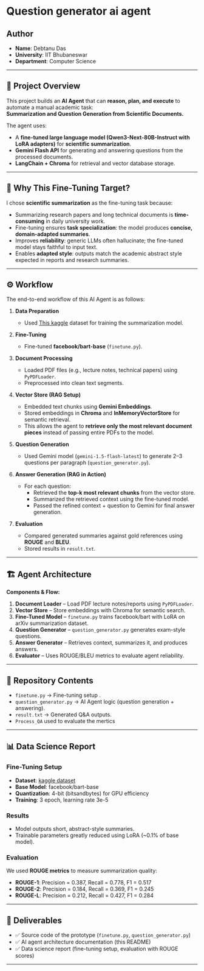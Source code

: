 # Question generator ai agent

## Author
- **Name**: Debtanu Das   
- **University**: IIT Bhubaneswar
- **Department**: Computer Science

---

## 📌 Project Overview
This project builds an **AI Agent** that can **reason, plan, and execute** to automate a manual academic task:  
**Summarization and Question Generation from Scientific Documents.**

The agent uses:
- A **fine-tuned large language model (Qwen3-Next-80B-Instruct with LoRA adapters)** for **scientific summarization**.  
- **Gemini Flash API** for generating and answering questions from the processed documents.  
- **LangChain + Chroma** for retrieval and vector database storage.  

---

## 🎯 Why This Fine-Tuning Target?
I chose **scientific summarization** as the fine-tuning task because:
- Summarizing research papers and long technical documents is **time-consuming** in daily university work.  
- Fine-tuning ensures **task specialization**: the model produces **concise, domain-adapted summaries**.  
- Improves **reliability**: generic LLMs often hallucinate; the fine-tuned model stays faithful to input text.  
- Enables **adapted style**: outputs match the academic abstract style expected in reports and research summaries.  

---

## ⚙️ Workflow

The end-to-end workflow of this AI Agent is as follows:

1. **Data Preparation**
   - Used [This kaggle](https://www.kaggle.com/datasets/gowrishankarp/newspaper-text-summarization-cnn-dailymail) dataset  for training the summarization model.  

2. **Fine-Tuning**
   - Fine-tuned **facebook/bart-base**  (`finetune.py`).  

3. **Document Processing**
   - Loaded PDF files (e.g., lecture notes, technical papers) using `PyPDFLoader`.  
   - Preprocessed into clean text segments.  

4. **Vector Store (RAG Setup)**
   - Embedded text chunks using **Gemini Embeddings**.  
   - Stored embeddings in **Chroma** and **InMemoryVectorStore** for semantic retrieval.  
   - This allows the agent to **retrieve only the most relevant document pieces** instead of passing entire PDFs to the model.  

5. **Question Generation**
   - Used Gemini model (`gemini-1.5-flash-latest`) to generate 2–3 questions per paragraph (`question_generator.py`).  

6. **Answer Generation (RAG in Action)**
   - For each question:
     - Retrieved the **top-k most relevant chunks** from the vector store.  
     - Summarized the retrieved context using the fine-tuned model.  
     - Passed the refined context + question to Gemini for final answer generation.  

7. **Evaluation**
   - Compared generated summaries against gold references using **ROUGE** and **BLEU**.  
   - Stored results in `result.txt`.  

---


## 🏗️ Agent Architecture
**Components & Flow:**
1. **Document Loader** – Load PDF lecture notes/reports using `PyPDFLoader`.  
2. **Vector Store** – Store embeddings with Chroma for semantic search.  
3. **Fine-Tuned Model** – `finetune.py` trains facebook/bart with LoRA on arXiv summarization dataset.  
4. **Question Generator** – `question_generator.py` generates exam-style questions.  
5. **Answer Generator** – Retrieves context, summarizes it, and produces answers.  
6. **Evaluator** – Uses ROUGE/BLEU metrics to evaluate agent reliability.  

---

## 📂 Repository Contents
- `finetune.py` → Fine-tuning setup .  
- `question_generator.py` → AI Agent logic (question generation + answering).  
- `result.txt` → Generated Q&A outputs.  
- `Process_QA` used to evaluate the mertics

---

## 📊 Data Science Report

### Fine-Tuning Setup
- **Dataset**: [kaggle dataset](https://www.kaggle.com/datasets/gowrishankarp/newspaper-text-summarization-cnn-dailymail)  
- **Base Model**: facebook/bart-base  
- **Quantization**: 4-bit (bitsandbytes) for GPU efficiency  
- **Training**: 3 epoch, learning rate 3e-5  

### Results
- Model outputs short, abstract-style summaries.  
- Trainable parameters greatly reduced using LoRA (~0.1% of base model).  

### Evaluation
We used **ROUGE metrics** to measure summarization quality:  

- **ROUGE-1**: Precision = 0.387, Recall = 0.778, F1 = 0.517  
- **ROUGE-2**: Precision = 0.184, Recall = 0.369, F1 = 0.245  
- **ROUGE-L**: Precision = 0.212, Recall = 0.427, F1 = 0.284  


---

## 🚀 Deliverables
- ✅ Source code of the prototype (`finetune.py`, `question_generator.py`)  
- ✅ AI agent architecture documentation (this README)  
- ✅ Data science report (fine-tuning setup, evaluation with ROUGE scores)  

---







